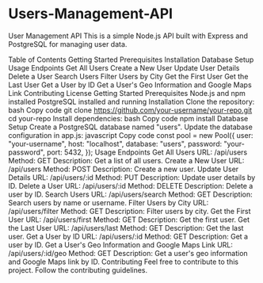 # Users-Management-API
User Management API
This is a simple Node.js API built with Express and PostgreSQL for managing user data.

Table of Contents
Getting Started
Prerequisites
Installation
Database Setup
Usage
Endpoints
Get All Users
Create a New User
Update User Details
Delete a User
Search Users
Filter Users by City
Get the First User
Get the Last User
Get a User by ID
Get a User's Geo Information and Google Maps Link
Contributing
License
Getting Started
Prerequisites
Node.js and npm installed
PostgreSQL installed and running
Installation
Clone the repository:
bash
Copy code
git clone https://github.com/your-username/your-repo.git
cd your-repo
Install dependencies:
bash
Copy code
npm install
Database Setup
Create a PostgreSQL database named "users".
Update the database configuration in app.js:
javascript
Copy code
const pool = new Pool({
  user: "your-username",
  host: "localhost",
  database: "users",
  password: "your-password",
  port: 5432,
});
Usage
Endpoints
Get All Users
URL: /api/users
Method: GET
Description: Get a list of all users.
Create a New User
URL: /api/users
Method: POST
Description: Create a new user.
Update User Details
URL: /api/users/:id
Method: PUT
Description: Update user details by ID.
Delete a User
URL: /api/users/:id
Method: DELETE
Description: Delete a user by ID.
Search Users
URL: /api/users/search
Method: GET
Description: Search users by name or username.
Filter Users by City
URL: /api/users/filter
Method: GET
Description: Filter users by city.
Get the First User
URL: /api/users/first
Method: GET
Description: Get the first user.
Get the Last User
URL: /api/users/last
Method: GET
Description: Get the last user.
Get a User by ID
URL: /api/users/:id
Method: GET
Description: Get a user by ID.
Get a User's Geo Information and Google Maps Link
URL: /api/users/:id/geo
Method: GET
Description: Get a user's geo information and Google Maps link by ID.
Contributing
Feel free to contribute to this project. Follow the contributing guidelines.
